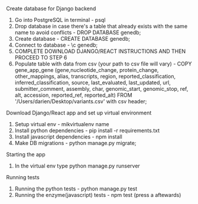 Create database for Django backend
  1. Go into PostgreSQL in terminal - psql
  2. Drop database in case there's a table that already exists with the same name to avoid conflicts - DROP DATABASE genedb;
  3. Create database - CREATE DATABASE genedb;
  4. Connect to database - \c genedb;
  5. COMPLETE DOWNLOAD DJANGO/REACT INSTRUCTIONS AND THEN PROCEED TO STEP 6
  6. Populate table with data from csv (your path to csv file will vary) - COPY gene_app_gene (gene,nucleotide_change, protein_change, other_mappings, alias, transcripts, region, reported_classification, inferred_classification, source, last_evaluated, last_updated, url, submitter_comment, assembly, char, genomic_start, genomic_stop, ref, alt, accession, reported_ref, reported_alt) FROM '/Users/darien/Desktop/variants.csv' with csv header;
  

Download Django/React app and set up virtual environment
  1. Setup virtual env - mikvirtualenv name
  2. Install python dependencies - pip install -r requirements.txt
  3. Install javascript dependencies - npm install
  4. Make DB migrations - python manage.py migrate;

Starting the app
  1. In the virtual env type python manage.py runserver

Running tests
  1. Running the python tests - python manage.py test
  2. Running the enzyme(javascript) tests - npm test (press a aftewards)

